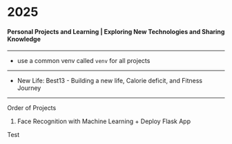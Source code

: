 # 2025
#### Personal Projects and Learning | Exploring New Technologies and Sharing Knowledge

---

- use a common venv called `venv` for all projects

--- 

- New Life: Best13 -  Building a new life, Calorie deficit, and Fitness Journey

---
Order of Projects

1. Face Recognition with Machine Learning + Deploy Flask App


Test
